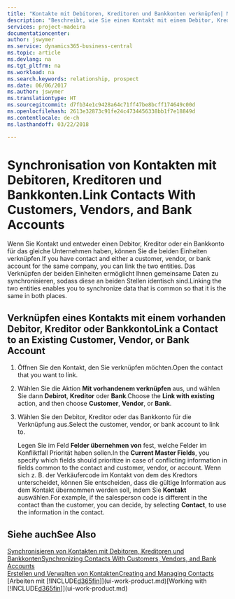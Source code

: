 ```yaml
---
title: "Kontakte mit Debitoren, Kreditoren und Bankkonten verknüpfen| Microsoft Docs"
description: "Beschreibt, wie Sie einen Kontakt mit einem Debitor, Kreditor oder einem Bankkonto aus dem gleichen Unternehmen verknüpfen, sodass Sie allgemeine Daten synchronisieren können."
services: project-madeira
documentationcenter: 
author: jswymer
ms.service: dynamics365-business-central
ms.topic: article
ms.devlang: na
ms.tgt_pltfrm: na
ms.workload: na
ms.search.keywords: relationship, prospect
ms.date: 06/06/2017
ms.author: jswymer
ms.translationtype: HT
ms.sourcegitcommit: d7fb34e1c9428a64c71ff47be8bcff174649c00d
ms.openlocfilehash: 2613e32873c91fe24c4734456338bb1f7e18849d
ms.contentlocale: de-ch
ms.lasthandoff: 03/22/2018

---
```

# <a name="link-contacts-with-customers-vendors-and-bank-accounts"></a><span data-ttu-id="4e16a-103">Synchronisation von Kontakten mit Debitoren, Kreditoren und Bankkonten.</span><span class="sxs-lookup"><span data-stu-id="4e16a-103">Link Contacts With Customers, Vendors, and Bank Accounts</span></span>
<span data-ttu-id="4e16a-104">Wenn Sie Kontakt und entweder einen Debitor, Kreditor oder ein Bankkonto für das gleiche Unternehmen haben, können Sie die beiden Einheiten verknüpfen.</span><span class="sxs-lookup"><span data-stu-id="4e16a-104">If you have contact and either a customer, vendor, or bank account for the same company, you can link the two entities.</span></span> <span data-ttu-id="4e16a-105">Das Verknüpfen der beiden Einheiten ermöglicht Ihnen gemeinsame Daten zu synchronisieren, sodass diese an beiden Stellen identisch sind.</span><span class="sxs-lookup"><span data-stu-id="4e16a-105">Linking the two entities enables you to synchronize data that is common so that it is the same in both places.</span></span>

## <a name="link-a-contact-to-an-existing-customer-vendor-or-bank-account"></a><span data-ttu-id="4e16a-106">Verknüpfen eines Kontakts mit einem vorhanden Debitor, Kreditor oder Bankkonto</span><span class="sxs-lookup"><span data-stu-id="4e16a-106">Link a Contact to an Existing Customer, Vendor, or Bank Account</span></span>
1. <span data-ttu-id="4e16a-107">Öffnen Sie den Kontakt, den Sie verknüpfen möchten.</span><span class="sxs-lookup"><span data-stu-id="4e16a-107">Open the contact that you want to link.</span></span>
2. <span data-ttu-id="4e16a-108">Wählen Sie die Aktion **Mit vorhandenem verknüpfen** aus, und wählen Sie dann **Debirot**, **Kreditor** oder **Bank**.</span><span class="sxs-lookup"><span data-stu-id="4e16a-108">Choose the **Link with existing** action, and then choose **Customer**, **Vendor**, or **Bank**.</span></span>
3. <span data-ttu-id="4e16a-109">Wählen Sie den Debitor, Kreditor oder das Bankkonto für die Verknüpfung aus.</span><span class="sxs-lookup"><span data-stu-id="4e16a-109">Select the customer, vendor, or bank account to link to.</span></span>

   <span data-ttu-id="4e16a-110">Legen Sie im Feld **Felder übernehmen von** fest, welche Felder im Konfliktfall Priorität haben sollen.</span><span class="sxs-lookup"><span data-stu-id="4e16a-110">In the **Current Master Fields**, you specify which fields should prioritize in case of conflicting information in fields common to the contact and customer, vendor, or account.</span></span> <span data-ttu-id="4e16a-111">Wenn sich z. B. der Verkäufercode im Kontakt von dem des Kredtors unterscheidet, können Sie entscheiden, dass die gültige Information aus dem Kontakt übernommen werden soll, indem Sie **Kontakt** auswählen.</span><span class="sxs-lookup"><span data-stu-id="4e16a-111">For example, if the salesperson code is different in the contact than the customer, you can decide, by selecting **Contact**, to use the information in the contact.</span></span>

## <a name="see-also"></a><span data-ttu-id="4e16a-112">Siehe auch</span><span class="sxs-lookup"><span data-stu-id="4e16a-112">See Also</span></span>
[<span data-ttu-id="4e16a-113">Synchronisieren von Kontakten mit Debitoren, Kreditoren und Bankkonten</span><span class="sxs-lookup"><span data-stu-id="4e16a-113">Synchronizing Contacts With Customers, Vendors, and Bank Accounts</span></span>](marketing-synchronize-contacts-customers-vendors-bank-accounts.md)  
[<span data-ttu-id="4e16a-114">Erstellen und Verwalten von Kontakten</span><span class="sxs-lookup"><span data-stu-id="4e16a-114">Creating and Managing Contacts</span></span>](marketing-contacts.md)  
<span data-ttu-id="4e16a-115">[Arbeiten mit [!INCLUDE[d365fin](includes/d365fin_md.md)]](ui-work-product.md)</span><span class="sxs-lookup"><span data-stu-id="4e16a-115">[Working with [!INCLUDE[d365fin](includes/d365fin_md.md)]](ui-work-product.md)</span></span>  

